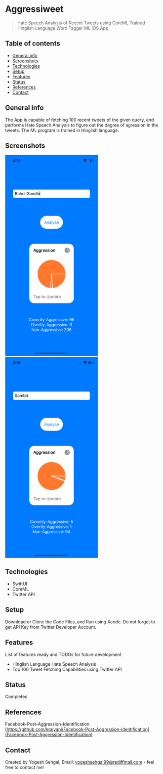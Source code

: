 # Aggressiweet
> Hate Speech Analysis of Recent Tweets using CoreML Trained Hinglish Language Word Tagger ML iOS App 

## Table of contents
* [General info](#general-info)
* [Screenshots](#screenshots)
* [Technologies](#technologies)
* [Setup](#setup)
* [Features](#features)
* [Status](#status)
* [References](#references)
* [Contact](#contact)

## General info
The App is capable of fetching 100 recent tweets of the given query, and performs Hate Speech Analysis to figure out the degree of agression in the tweets. The ML
program is trained in Hinglish language.

## Screenshots
<img src="https://raw.githubusercontent.com/ysehgal147/aggressiweet/master/Screenshots/Simulator%20Screen%20Shot%20-%20iPhone%2011%20Pro%20-%202020-07-24%20at%2016.13.18.png" width="300">&nbsp;&nbsp;&nbsp;&nbsp;&nbsp;&nbsp;&nbsp;&nbsp;&nbsp;&nbsp;<img src="https://raw.githubusercontent.com/ysehgal147/aggressiweet/master/Screenshots/Simulator%20Screen%20Shot%20-%20iPhone%2011%20Pro%20-%202020-07-24%20at%2016.16.04.png" width="300">


## Technologies
* SwiftUI
* CoreML
* Twitter API

## Setup
Download or Clone the Code Files, and Run using Xcode. Do not forget to get API Key from Twitter Developer Account.

## Features
List of features ready and TODOs for future development
* Hinglish Language Hate Speech Analysis
* Top 100 Tweet Fetching Capabilities using Twitter API

## Status
Completed

## References
Facebook-Post-Aggression-Identification
[https://github.com/kraiyani/Facebook-Post-Aggression-Identification](Facebook-Post-Aggression-Identification)

## Contact
Created by Yogesh Sehgal, Email: [yogeshsehgal99@rediffmail.com](yogeshsehgal99@rediffmail.com) - feel free to contact me!

